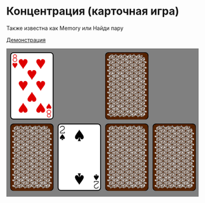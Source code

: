 # Концентрация (карточная игра)

Также известна как Memory или Найди пару

[Демонстрация](https://far4ru.github.io/Concentration-Game/)

![Концентрация](images/github.png)